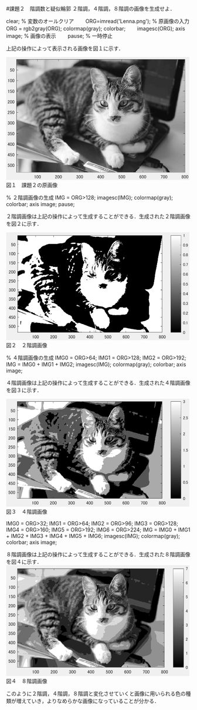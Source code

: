 #課題２　階調数と疑似輪郭
２階調，４階調，８階調の画像を生成せよ．

clear; % 変数のオールクリア　　
ORG=imread('Lenna.png'); % 原画像の入力　　
ORG = rgb2gray(ORG); colormap(gray); colorbar;　　
imagesc(ORG); axis image; % 画像の表示　　
pause; % 一時停止　　

上記の操作によって表示される画像を図１に示す．

<img src="https://github.com/miyabi0529/15ec068_image_processing/blob/master/kadai2.1.PNG" width="500">
図１　課題２の原画像


% ２階調画像の生成
IMG = ORG>128;
imagesc(IMG); colormap(gray); colorbar;  axis image;
pause;

２階調画像は上記の操作によって生成することができる．生成された２階調画像を図２に示す．

<img src="https://github.com/miyabi0529/15ec068_image_processing/blob/master/kadai2.2.PNG" width="500">
図２　２階調画像


% ４階調画像の生成
IMG0 = ORG>64;
IMG1 = ORG>128;
IMG2 = ORG>192;
IMG = IMG0 + IMG1 + IMG2;
imagesc(IMG); colormap(gray); colorbar;  axis image;

４階調画像は上記の操作によって生成することができる．生成された４階調画像を図３に示す．

<img src="https://github.com/miyabi0529/15ec068_image_processing/blob/master/kadai2.3.PNG" width="500">
図３　４階調画像


IMG0 = ORG>32;
IMG1 = ORG>64;
IMG2 = ORG>96;
IMG3 = ORG>128;
IMG4 = ORG>160;
IMG5 = ORG>192;
IMG6 = ORG>224;
IMG = IMG0 + IMG1 + IMG2 + IMG3 + IMG4 + IMG5 + IMG6;
imagesc(IMG); colormap(gray); colorbar;  axis image;

８階調画像は上記の操作によって生成することができる．生成された８階調画像を図４に示す．
<img src="https://github.com/miyabi0529/15ec068_image_processing/blob/master/kadai2.4.PNG" width="500">
図４　８階調画像


このように２階調，４階調，８階調と変化させていくと画像に用いられる色の種類が増えていき，よりなめらかな画像になっていることが分かる．
